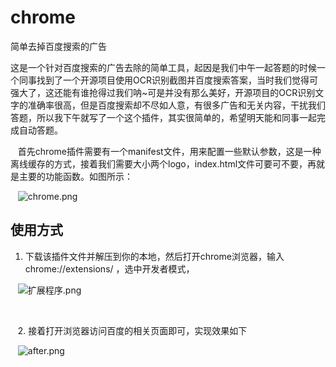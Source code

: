 # chrome
简单去掉百度搜索的广告

这是一个针对百度搜索的广告去除的简单工具，起因是我们中午一起答题的时候一个同事找到了一个开源项目使用OCR识别截图并百度搜索答案，当时我们觉得可强大了，这还能有谁抢得过我们呐~可是并没有那么美好，开源项目的OCR识别文字的准确率很高，但是百度搜索却不尽如人意，有很多广告和无关内容，干扰我们答题，所以我下午就写了一个这个插件，其实很简单的，希望明天能和同事一起完成自动答题。
  
  
    首先chrome插件需要有一个manifest文件，用来配置一些默认参数，这是一种离线缓存的方式，接着我们需要大小两个logo，index.html文件可要可不要，再就是主要的功能函数。如图所示：
    
    ![chrome.png](http://upload-images.jianshu.io/upload_images/1394028-912d3d5967444bb0.png?imageMogr2/auto-orient/strip%7CimageView2/2/w/1240)
    
    
    
    
## 使用方式
   1. 下载该插件文件并解压到你的本地，然后打开chrome浏览器，输入chrome://extensions/ ，选中开发者模式，
    
    ![扩展程序.png](http://upload-images.jianshu.io/upload_images/1394028-b38d5af67b73a877.png?imageMogr2/auto-orient/strip%7CimageView2/2/w/1240)
    
   
    
    2. 接着打开浏览器访问百度的相关页面即可，实现效果如下
    
    ![after.png](http://upload-images.jianshu.io/upload_images/1394028-daa0d1fac85449ea.png?imageMogr2/auto-orient/strip%7CimageView2/2/w/1240)
